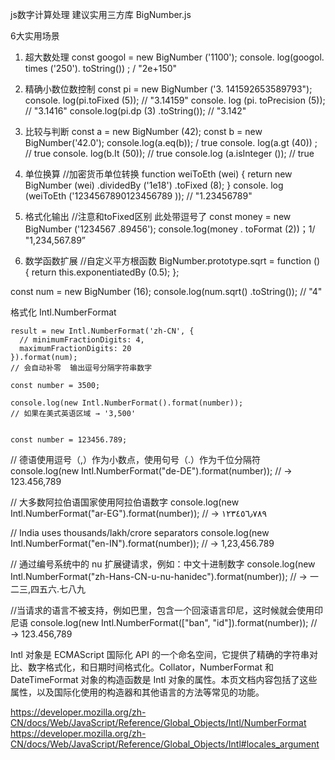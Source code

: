 js数字计算处理
建议实用三方库 BigNumber.js

6大实用场景
1. 超大数处理
const googol = new BigNumber ('1100');
console. log(googol. times ('250'). toString()) ; / "2e+150"

2. 精确小数位数控制
const pi = new BigNumber ('3. 141592653589793");
console. log(pi.toFixed (5));
// "3.14159"
console. log (pi. toPrecision (5));
// "3.1416"
console.log(pi.dp (3) .toString());
// "3.142"

3. 比较与判断
const a = new BigNumber (42);
const b = new BigNumber('42.0');
console.log(a.eq(b));
/ true
console. log(a.gt (40)) ;
// true
console. log(b.It (50));
// true
console.log (a.isInteger ()); // true

4. 单位换算
//加密货币单位转换
function weiToEth (wei) {
    return new BigNumber (wei)
        .dividedBy ('1e18')
        .toFixed (8);
}
console. log (weiToEth ('1234567890123456789 )); // "1.23456789"


5. 格式化输出
//注意和toFixed区别 此处带逗号了
const money = new BigNumber ('1234567 .89456');
console.1og(money . toFormat (2))；1/ "1,234,567.89”

6. 数学函数扩展
//自定义平方根函数
BigNumber.prototype.sqrt = function () {
    return this.exponentiatedBy (0.5);
};

const num = new BigNumber (16);
console.log(num.sqrt() .toString()); // "4"


格式化
Intl.NumberFormat

    result = new Intl.NumberFormat('zh-CN', {
      // minimumFractionDigits: 4,
      maximumFractionDigits: 20
    }).format(num);
    // 会自动补零  输出逗号分隔字符串数字

    const number = 3500;

    console.log(new Intl.NumberFormat().format(number));
    // 如果在美式英语区域 → '3,500'


    const number = 123456.789;

// 德语使用逗号（,）作为小数点，使用句号（.）作为千位分隔符
console.log(new Intl.NumberFormat("de-DE").format(number));
// → 123.456,789

// 大多数阿拉伯语国家使用阿拉伯语数字
console.log(new Intl.NumberFormat("ar-EG").format(number));
// → ١٢٣٤٥٦٫٧٨٩

// India uses thousands/lakh/crore separators
console.log(new Intl.NumberFormat("en-IN").format(number));
// → 1,23,456.789

// 通过编号系统中的 nu 扩展键请求，例如：中文十进制数字
console.log(new Intl.NumberFormat("zh-Hans-CN-u-nu-hanidec").format(number));
// → 一二三,四五六.七八九

//当请求的语言不被支持，例如巴里，包含一个回滚语言印尼，这时候就会使用印尼语
console.log(new Intl.NumberFormat(["ban", "id"]).format(number));
// → 123.456,789


Intl 对象是 ECMAScript 国际化 API 的一个命名空间，它提供了精确的字符串对比、数字格式化，和日期时间格式化。Collator，NumberFormat 和 DateTimeFormat 对象的构造函数是 Intl 对象的属性。本页文档内容包括了这些属性，以及国际化使用的构造器和其他语言的方法等常见的功能。

https://developer.mozilla.org/zh-CN/docs/Web/JavaScript/Reference/Global_Objects/Intl/NumberFormat
https://developer.mozilla.org/zh-CN/docs/Web/JavaScript/Reference/Global_Objects/Intl#locales_argument
